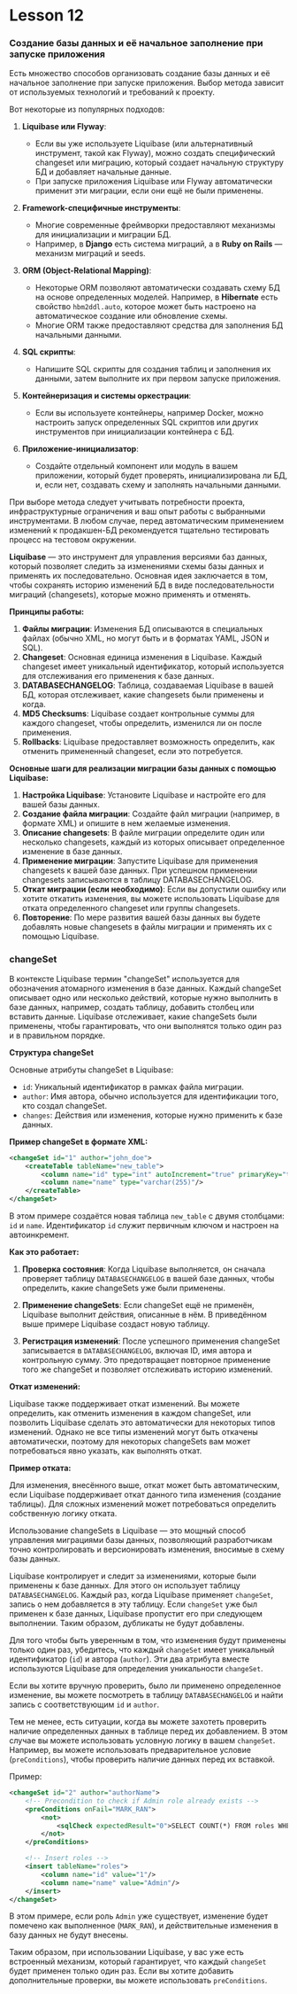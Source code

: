 # Lesson 12

### Создание базы данных и её начальное заполнение при запуске приложения

Есть множество способов организовать создание базы данных и её начальное заполнение при запуске приложения.
Выбор метода зависит от используемых технологий и требований к проекту.

Вот некоторые из популярных подходов:

1. **Liquibase или Flyway**:
    - Если вы уже используете Liquibase (или альтернативный инструмент, такой как Flyway), можно создать специфический changeset или миграцию, который создает начальную структуру БД и добавляет начальные данные.
    - При запуске приложения Liquibase или Flyway автоматически применит эти миграции, если они ещё не были применены.

2. **Framework-специфичные инструменты**:
    - Многие современные фреймворки предоставляют механизмы для инициализации и миграции БД.
    - Например, в **Django** есть система миграций, а в **Ruby on Rails** — механизм миграций и seeds.

3. **ORM (Object-Relational Mapping)**:
    - Некоторые ORM позволяют автоматически создавать схему БД на основе определенных моделей. Например, в **Hibernate** есть свойство `hbm2ddl.auto`, которое может быть настроено на автоматическое создание или обновление схемы.
    - Многие ORM также предоставляют средства для заполнения БД начальными данными.

4. **SQL скрипты**:
    - Напишите SQL скрипты для создания таблиц и заполнения их данными, затем выполните их при первом запуске приложения.

5. **Контейнеризация и системы оркестрации**:
    - Если вы используете контейнеры, например Docker, можно настроить запуск определенных SQL скриптов или других инструментов при инициализации контейнера с БД.

6. **Приложение-инициализатор**:
    - Создайте отдельный компонент или модуль в вашем приложении, который будет проверять, инициализирована ли БД, и, если нет, создавать схему и заполнять начальными данными.

При выборе метода следует учитывать потребности проекта, инфраструктурные ограничения и ваш опыт работы с выбранными инструментами. В любом случае, перед автоматическим применением изменений к продакшен-БД рекомендуется тщательно тестировать процесс на тестовом окружении.


**Liquibase** — это инструмент для управления версиями баз данных, который позволяет следить за изменениями схемы базы данных и применять их последовательно. Основная идея заключается в том, чтобы сохранять историю изменений БД в виде последовательности миграций (changesets), которые можно применять и отменять.

**Принципы работы:**
1. **Файлы миграции**: Изменения БД описываются в специальных файлах (обычно XML, но могут быть и в форматах YAML, JSON и SQL).
2. **Changeset**: Основная единица изменения в Liquibase. Каждый changeset имеет уникальный идентификатор, который используется для отслеживания его применения к базе данных.
3. **DATABASECHANGELOG**: Таблица, создаваемая Liquibase в вашей БД, которая отслеживает, какие changesets были применены и когда.
4. **MD5 Checksums**: Liquibase создает контрольные суммы для каждого changeset, чтобы определить, изменился ли он после применения.
5. **Rollbacks**: Liquibase предоставляет возможность определить, как отменить примененный changeset, если это потребуется.

**Основные шаги для реализации миграции базы данных с помощью Liquibase:**
1. **Настройка Liquibase**: Установите Liquibase и настройте его для вашей базы данных.
2. **Создание файла миграции**: Создайте файл миграции (например, в формате XML) и опишите в нем желаемые изменения.
3. **Описание changesets**: В файле миграции определите один или несколько changesets, каждый из которых описывает определенное изменение в базе данных.
4. **Применение миграции**: Запустите Liquibase для применения changesets к вашей базе данных. При успешном применении changesets записываются в таблицу DATABASECHANGELOG.
5. **Откат миграции (если необходимо)**: Если вы допустили ошибку или хотите откатить изменения, вы можете использовать Liquibase для отката определенного changeset или группы changesets.
6. **Повторение**: По мере развития вашей базы данных вы будете добавлять новые changesets в файлы миграции и применять их с помощью Liquibase.


### changeSet

В контексте Liquibase термин "changeSet" используется для обозначения атомарного изменения в базе данных. Каждый changeSet описывает одно или несколько действий, которые нужно выполнить в базе данных, например, создать таблицу, добавить столбец или вставить данные. Liquibase отслеживает, какие changeSets были применены, чтобы гарантировать, что они выполнятся только один раз и в правильном порядке.

**Структура changeSet**

Основные атрибуты changeSet в Liquibase:

- `id`: Уникальный идентификатор в рамках файла миграции.
- `author`: Имя автора, обычно используется для идентификации того, кто создал changeSet.
- `changes`: Действия или изменения, которые нужно применить к базе данных.

**Пример changeSet в формате XML:**

```xml
<changeSet id="1" author="john_doe">
    <createTable tableName="new_table">
        <column name="id" type="int" autoIncrement="true" primaryKey="true"/>
        <column name="name" type="varchar(255)"/>
    </createTable>
</changeSet>
```

В этом примере создаётся новая таблица `new_table` с двумя столбцами: `id` и `name`. Идентификатор `id` служит первичным ключом и настроен на автоинкремент.

**Как это работает:**

1. **Проверка состояния**: Когда Liquibase выполняется, он сначала проверяет таблицу `DATABASECHANGELOG` в вашей базе данных, чтобы определить, какие changeSets уже были применены.

2. **Применение changeSets**: Если changeSet ещё не применён, Liquibase выполнит действия, описанные в нём. В приведённом выше примере Liquibase создаст новую таблицу.

3. **Регистрация изменений**: После успешного применения changeSet записывается в `DATABASECHANGELOG`, включая ID, имя автора и контрольную сумму. Это предотвращает повторное применение того же changeSet и позволяет отслеживать историю изменений.

**Откат изменений:**

Liquibase также поддерживает откат изменений. Вы можете определить, как отменить изменения в каждом changeSet, или позволить Liquibase сделать это автоматически для некоторых типов изменений. Однако не все типы изменений могут быть откачены автоматически, поэтому для некоторых changeSets вам может потребоваться явно указать, как выполнять откат.

**Пример отката:**

Для изменения, внесённого выше, откат может быть автоматическим, если Liquibase поддерживает откат данного типа изменения (создание таблицы). Для сложных изменений может потребоваться определить собственную логику отката.

Использование changeSets в Liquibase — это мощный способ управления миграциями базы данных, позволяющий разработчикам точно контролировать и версионировать изменения, вносимые в схему базы данных.

Liquibase контролирует и следит за изменениями, которые были применены к базе данных. Для этого он использует таблицу `DATABASECHANGELOG`. Каждый раз, когда Liquibase применяет `changeSet`, запись о нем добавляется в эту таблицу. Если `changeSet` уже был применен к базе данных, Liquibase пропустит его при следующем выполнении. Таким образом, дубликаты не будут добавлены.

Для того чтобы быть уверенным в том, что изменения будут применены только один раз, убедитесь, что каждый `changeSet` имеет уникальный идентификатор (`id`) и автора (`author`). Эти два атрибута вместе используются Liquibase для определения уникальности `changeSet`.

Если вы хотите вручную проверить, было ли применено определенное изменение, вы можете посмотреть в таблицу `DATABASECHANGELOG` и найти запись с соответствующим `id` и `author`.

Тем не менее, есть ситуации, когда вы можете захотеть проверить наличие определенных данных в таблице перед их добавлением. В этом случае вы можете использовать условную логику в вашем `changeSet`. Например, вы можете использовать предварительное условие (`preConditions`), чтобы проверить наличие данных перед их вставкой.

Пример:

```xml
<changeSet id="2" author="authorName">
    <!-- Precondition to check if Admin role already exists -->
    <preConditions onFail="MARK_RAN">
        <not>
            <sqlCheck expectedResult="0">SELECT COUNT(*) FROM roles WHERE name='Admin'</sqlCheck>
        </not>
    </preConditions>

    <!-- Insert roles -->
    <insert tableName="roles">
        <column name="id" value="1"/>
        <column name="name" value="Admin"/>
    </insert>
</changeSet>
```

В этом примере, если роль `Admin` уже существует, изменение будет помечено как выполненное (`MARK_RAN`), и действительные изменения в базу данных не будут внесены.

Таким образом, при использовании Liquibase, у вас уже есть встроенный механизм, который гарантирует, что каждый `changeSet` будет применен только один раз. Если вы хотите добавить дополнительные проверки, вы можете использовать `preConditions`.


